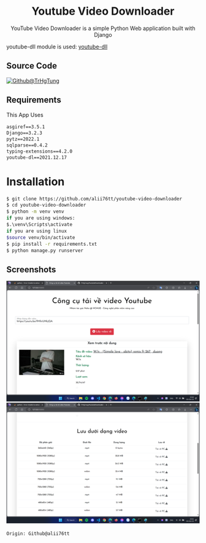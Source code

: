 <h1 align='center'>Youtube Video Downloader</h1>
<p align='center'>YouTube Video Downloader is a simple Python Web application built with Django</p>
<p>youtube-dll module is used: <a href="https://github.com/ytdl-org/youtube-dl">youtube-dll</a></p>

## Source Code

[![Github@TrHgTung](https://github.com/TrHgTung/YoutubeDownloader)](https://github.com/TrHgTung/YoutubeDownloader)

## Requirements

This App Uses

```
asgiref==3.5.1
Django==3.2.3
pytz==2022.1
sqlparse==0.4.2
typing-extensions==4.2.0
youtube-dl==2021.12.17
```

# Installation

```sh
$ git clone https://github.com/alii76tt/youtube-video-downloader
$ cd youtube-video-downloader
$ python -m venv venv
if you are using windows:
$.\venv\Scripts\activate
if you are using linux
$source venv/bin/activate
$ pip install -r requirements.txt
$ python manage.py runserver
```

## Screenshots

<p align="center">
    <img src="./images/1.png">
    <img src="./images/2.png">
</p>

`Origin: Github@alii76tt`
